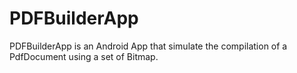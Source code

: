 # PDFBuilderApp
 PDFBuilderApp is an Android App that simulate the compilation of  a PdfDocument using a set of Bitmap.
